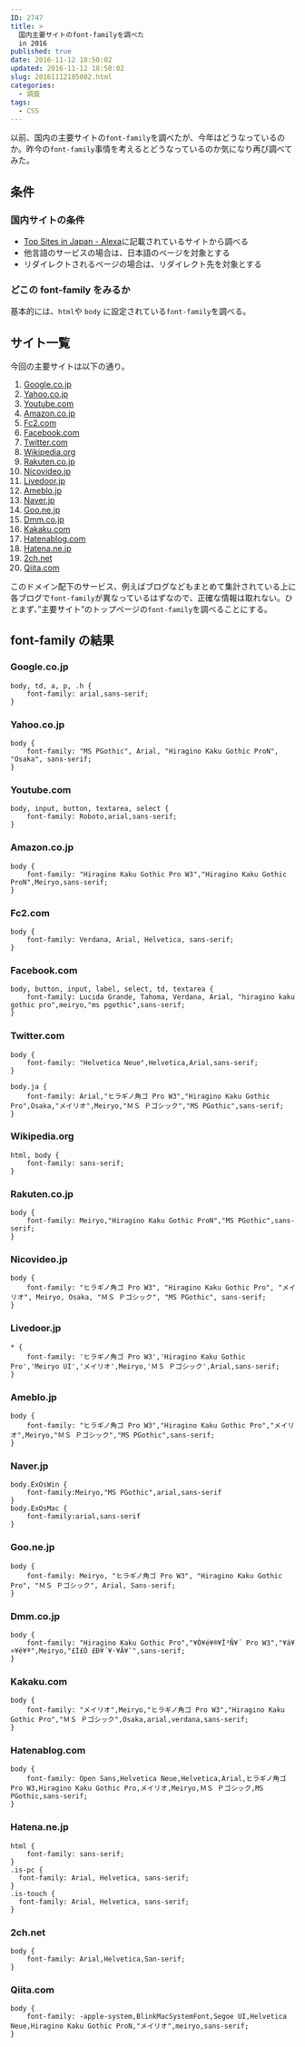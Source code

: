 ```yaml
---
ID: 2747
title: >
  国内主要サイトのfont-familyを調べた
  in 2016
published: true
date: 2016-11-12 18:50:02
updated: 2016-11-12 18:50:02
slug: 20161112185002.html
categories:
  - 調査
tags:
  - CSS
---
```


以前、国内の主要サイトの`font-family`を調べたが、今年はどうなっているのか。昨今の`font-family`事情を考えるとどうなっているのか気になり再び調べてみた。

<!--more-->

## 条件

### 国内サイトの条件

- [Top Sites in Japan - Alexa](http://www.alexa.com/topsites/countries/JP)に記載されているサイトから調べる
- 他言語のサービスの場合は、日本語のページを対象とする
- リダイレクトされるページの場合は、リダイレクト先を対象とする

### どこの font-family をみるか

基本的には、`html`や `body` に設定されている`font-family`を調べる。

## サイト一覧

今回の主要サイトは以下の通り。

1. [Google.co.jp](//Google.co.jp)
1. [Yahoo.co.jp](http://Yahoo.co.jp)
1. [Youtube.com](//Youtube.com)
1. [Amazon.co.jp](//Amazon.co.jp)
1. [Fc2.com](http://Fc2.com)
1. [Facebook.com](//Facebook.com)
1. [Twitter.com](//Twitter.com)
1. [Wikipedia.org](//Wikipedia.org)
1. [Rakuten.co.jp](http://Rakuten.co.jp)
1. [Nicovideo.jp](http://Nicovideo.jp)
1. [Livedoor.jp](http://Livedoor.jp)
1. [Ameblo.jp](http://Ameblo.jp)
1. [Naver.jp](http://Naver.jp)
1. [Goo.ne.jp](http://Goo.ne.jp)
1. [Dmm.co.jp](http://Dmm.co.jp)
1. [Kakaku.com](http://Kakaku.com)
1. [Hatenablog.com](http://Hatenablog.com)
1. [Hatena.ne.jp](//Hatena.ne.jp)
1. [2ch.net](http://2ch.net)
1. [Qiita.com](//Qiita.com)

このドメイン配下のサービス、例えばブログなどもまとめて集計されている上に各ブログで`font-family`が異なっているはずなので、正確な情報は取れない。ひとまず、”主要サイト”のトップページの`font-family`を調べることにする。

## font-family の結果

### Google.co.jp

```language-css
body, td, a, p, .h {
    font-family: arial,sans-serif;
}
```

### Yahoo.co.jp

```language-css
body {
    font-family: "MS PGothic", Arial, "Hiragino Kaku Gothic ProN", "Osaka", sans-serif;
}
```

### Youtube.com

```language-css
body, input, button, textarea, select {
    font-family: Roboto,arial,sans-serif;
}
```

### Amazon.co.jp

```language-css
body {
    font-family: "Hiragino Kaku Gothic Pro W3","Hiragino Kaku Gothic ProN",Meiryo,sans-serif;
}
```

### Fc2.com

```language-css
body {
    font-family: Verdana, Arial, Helvetica, sans-serif;
}
```

### Facebook.com

```language-css
body, button, input, label, select, td, textarea {
    font-family: Lucida Grande, Tahoma, Verdana, Arial, "hiragino kaku gothic pro",meiryo,"ms pgothic",sans-serif;
}
```

### Twitter.com

```language-css
body {
    font-family: "Helvetica Neue",Helvetica,Arial,sans-serif;
}

body.ja {
    font-family: Arial,"ヒラギノ角ゴ Pro W3","Hiragino Kaku Gothic Pro",Osaka,"メイリオ",Meiryo,"ＭＳ Ｐゴシック","MS PGothic",sans-serif;
}
```

### Wikipedia.org

```language-css
html, body {
    font-family: sans-serif;
}
```

### Rakuten.co.jp

```language-css
body {
    font-family: Meiryo,"Hiragino Kaku Gothic ProN","MS PGothic",sans-serif;
}
```

### Nicovideo.jp

```language-css
body {
    font-family: "ヒラギノ角ゴ Pro W3", "Hiragino Kaku Gothic Pro", "メイリオ", Meiryo, Osaka, "ＭＳ Ｐゴシック", "MS PGothic", sans-serif;
}
```

### Livedoor.jp

```language-css
* {
    font-family: 'ヒラギノ角ゴ Pro W3','Hiragino Kaku Gothic Pro','Meiryo UI','メイリオ',Meiryo,'ＭＳ Ｐゴシック',Arial,sans-serif;
}
```

### Ameblo.jp

```language-css
body {
    font-family: "ヒラギノ角ゴ Pro W3","Hiragino Kaku Gothic Pro","メイリオ",Meiryo,"ＭＳ Ｐゴシック","MS PGothic",sans-serif;
}
```

### Naver.jp

```language-css
body.ExOsWin {
    font-family:Meiryo,"MS PGothic",arial,sans-serif
}
body.ExOsMac {
    font-family:arial,sans-serif
}
```

### Goo.ne.jp

```language-css
body {
    font-family: Meiryo, "ヒラギノ角ゴ Pro W3", "Hiragino Kaku Gothic Pro", "ＭＳ Ｐゴシック", Arial, Sans-serif;
}
```

### Dmm.co.jp

```language-css
body {
    font-family: "Hiragino Kaku Gothic Pro","¥Ò¥é¥®¥Î³Ñ¥´ Pro W3","¥á¥¤¥ê¥ª",Meiryo,"£Í£Ó £Ð¥´¥·¥Ã¥¯",sans-serif;
}
```

### Kakaku.com

```language-css
body {
    font-family: "メイリオ",Meiryo,"ヒラギノ角ゴ Pro W3","Hiragino Kaku Gothic Pro","ＭＳ Ｐゴシック",Osaka,arial,verdana,sans-serif;
}
```

### Hatenablog.com

```language-css
body {
    font-family: Open Sans,Helvetica Neue,Helvetica,Arial,ヒラギノ角ゴ Pro W3,Hiragino Kaku Gothic Pro,メイリオ,Meiryo,ＭＳ Ｐゴシック,MS PGothic,sans-serif;
}
```

### Hatena.ne.jp

```language-css
html {
    font-family: sans-serif;
}
.is-pc {
  font-family: Arial, Helvetica, sans-serif;
}
.is-touch {
  font-family: Arial, Helvetica, sans-serif;
}
```

### 2ch.net

```language-css
body {
    font-family: Arial,Helvetica,San-serif;
}
```

### Qiita.com

```language-css
body {
    font-family: -apple-system,BlinkMacSystemFont,Segoe UI,Helvetica Neue,Hiragino Kaku Gothic ProN,"メイリオ",meiryo,sans-serif;
}
```
